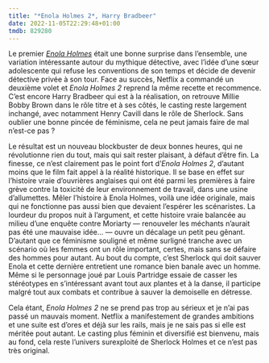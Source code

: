 ```yaml
---
title: "*Enola Holmes 2*, Harry Bradbeer"
date: 2022-11-05T22:29:48+01:00
tmdb: 829280 
---
```


Le premier [*Enola Holmes*](https://voiretmanger.fr/enola-holmes-bradbeer/) était une bonne surprise dans l’ensemble, une variation intéressante autour du mythique détective, avec l’idée d’une sœur adolescente qui refuse les conventions de son temps et décide de devenir détective privée à son tour. Face au succès, Netflix a commandé un deuxième volet et *Enola Holmes 2* reprend la même recette et recommence. C’est encore Harry Bradbeer qui est à la réalisation, on retrouve Millie Bobby Brown dans le rôle titre et à ses côtés, le casting reste largement inchangé, avec notamment Henry Cavill dans le rôle de Sherlock. Sans oublier une bonne pincée de féminisme, cela ne peut jamais faire de mal n’est-ce pas ?

Le résultat est un nouveau blockbuster de deux bonnes heures, qui ne révolutionne rien du tout, mais qui sait rester plaisant, à défaut d’être fin. La finesse, ce n’est clairement pas le point fort d’*Enola Holmes 2*, d’autant moins que le film fait appel à la réalité historique. Il se base en effet sur l’histoire vraie d’ouvrières anglaises qui ont été parmi les premières à faire grève contre la toxicité de leur environnement de travail, dans une usine d’allumettes. Mêler l’histoire à Enola Holmes, voilà une idée originale, mais qui ne fonctionne pas aussi bien que devaient l’espérer les scénaristes. La lourdeur du propos nuit à l’argument, et cette histoire vraie balancée au milieu d’une enquête contre Moriarty — renouveler les méchants n’aurait pas été une mauvaise idée… — ouvre un décalage un petit peu gênant. D’autant que ce féminisme souligné et même surligné tranche avec un scénario où les femmes ont un rôle important, certes, mais sans se défaire des hommes pour autant. Au bout du compte, c’est Sherlock qui doit sauver Enola et cette dernière entretient une romance bien banale avec un homme. Même si le personnage joué par Louis Partridge essaie de casser les stéréotypes en s’intéressant avant tout aux plantes et à la danse, il participe malgré tout aux combats et contribue à sauver la demoiselle en détresse.

Cela étant, *Enola Holmes 2* ne se prend pas trop au sérieux et je n’ai pas passé un mauvais moment. Netflix a manifestement de grandes ambitions et une suite est d’ores et déjà sur les rails, mais je ne sais pas si elle est méritée pout autant. Le casting plus féminin et diversifié est bienvenu, mais au fond, cela reste l’univers surexploité de Sherlock Holmes et ce n’est pas très original.